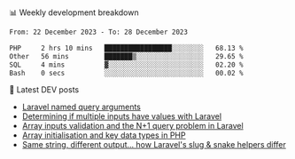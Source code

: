 📊 Weekly development breakdown
<!--START_SECTION:waka-->

```txt
From: 22 December 2023 - To: 28 December 2023

PHP     2 hrs 10 mins   █████████████████░░░░░░░░   68.13 %
Other   56 mins         ███████▒░░░░░░░░░░░░░░░░░   29.65 %
SQL     4 mins          ▓░░░░░░░░░░░░░░░░░░░░░░░░   02.20 %
Bash    0 secs          ░░░░░░░░░░░░░░░░░░░░░░░░░   00.02 %
```

<!--END_SECTION:waka-->

📕 Latest DEV posts
<!-- BLOG-POST-LIST:START -->
- [Laravel named query arguments](https://dev.to/michaelvickersuk/laravel-named-query-arguments-28kd)
- [Determining if multiple inputs have values with Laravel](https://dev.to/michaelvickersuk/determining-if-multiple-inputs-have-values-with-laravel-km6)
- [Array inputs validation and the N+1 query problem in Laravel](https://dev.to/michaelvickersuk/array-inputs-validation-and-the-n1-query-problem-in-laravel-2agb)
- [Array initialisation and key data types in PHP](https://dev.to/michaelvickersuk/array-initialisation-and-key-data-types-in-php-1e5b)
- [Same string, different output... how Laravel&#39;s slug &amp; snake helpers differ](https://dev.to/michaelvickersuk/same-string-different-output-how-laravels-slug-snake-helpers-differ-1ccj)
<!-- BLOG-POST-LIST:END -->
